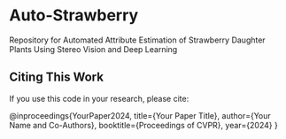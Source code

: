 # Auto-Strawberry
Repository for Automated Attribute Estimation of Strawberry Daughter Plants Using Stereo Vision and Deep Learning

## Citing This Work
If you use this code in your research, please cite:

@inproceedings{YourPaper2024, title={Your Paper Title}, author={Your Name and Co-Authors}, booktitle={Proceedings of CVPR}, year={2024} }
